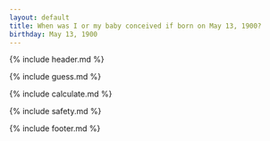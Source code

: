 ```yaml
---
layout: default
title: When was I or my baby conceived if born on May 13, 1900?
birthday: May 13, 1900
---
```


{% include header.md %}

{% include guess.md %}

{% include calculate.md %}

{% include safety.md %}

{% include footer.md %}



